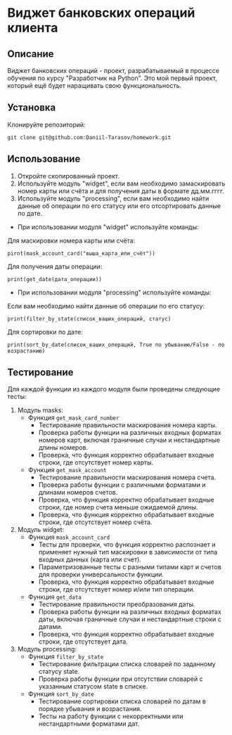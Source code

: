 # Виджет банковских операций клиента

## Описание

Виджет банковских операций - проект, разрабатываемый в процессе обучения по курсу "Разработчик на Python".
Это мой первый проект, который ещё будет наращивать свою функциональность.

## Установка

Клонируйте репозиторий:

```
git clone git@github.com:Daniil-Tarasov/homework.git
```

## Использование

1. Откройте скопированный проект.
2. Используйте модуль "widget", если вам необходимо замаскировать номер карты или счёта и для получения даты в формате дд.мм.гггг.
3. Используйте модуль "processing", если вам необходимо найти данные об операции по его статусу или его отсортировать данные по дате.

- При использовании модуля "widget" используйте команды:

Для маскировки номера карты или счёта:

```
pirnt(mask_account_card("выша_карта_или_счёт"))
```
Для получения даты операции:

```
print(get_date(дата_операции))
```
- При использовании модуля "processing" используйте команды:

Если вам необходимо найти данные об операции по его статусу:

```
print(filter_by_state(список_ваших_операций, статус)
```
Для сортировки по дате:
```
print(sort_by_date(список_ваших_операций, True по убыванию/False - по возрастанию)
```

## Тестирование

Для каждой функции из каждого модуля были проведены следующие тесты:

1. Модуль masks:
    - Функция ```get_mask_card_number```
      - Тестирование правильности маскирования номера карты.
      - Проверка работы функции на различных входных форматах номеров карт, включая граничные случаи и нестандартные длины номеров.
      - Проверка, что функция корректно обрабатывает входные строки, где отсутствует номер карты.
    - Функция ```get_mask_account```
      - Тестирование правильности маскирования номера счета.
      - Проверка работы функции с различными форматами и длинами номеров счетов.
      - Проверка, что функция корректно обрабатывает входные строки, где номер счета меньше ожидаемой длины.
      - Проверка, что функция корректно обрабатывает входные строки, где отсутствует номер счёта.
2. Модуль widget:
   - Функция ```mask_account_card```
     - Тесты для проверки, что функция корректно распознает и применяет нужный тип маскировки в зависимости от типа входных данных (карта или счет).
     - Параметризованные тесты с разными типами карт и счетов для проверки универсальности функции.
     - Проверка, что функция корректно обрабатывает входные строки, где отсутствует номер и/или тип операции.
   - Функция ```get_data```
     - Тестирование правильности преобразования даты.
     - Проверка работы функции на различных входных форматах даты, включая граничные случаи и нестандартные строки с датами.
     - Проверка, что функция корректно обрабатывает входные строки, где отсутствует дата.
3. Модуль processing:
   - Функция ```filter_by_state```
     - Тестирование фильтрации списка словарей по заданному статусу state.
     - Проверка работы функции при отсутствии словарей с указанным статусом state в списке.
   - Функция ```sort_by_date```
     - Тестирование сортировки списка словарей по датам в порядке убывания и возрастания.
     - Тесты на работу функции с некорректными или нестандартными форматами дат.